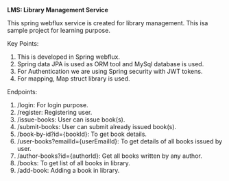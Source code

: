 **LMS: Library Management Service**

This spring webflux service is created for library management. This isa sample project for learning purpose.

Key Points:
1. This is developed in Spring webflux.
2. Spring data JPA is used as ORM tool and MySql database is used.
3. For Authentication we are using Spring security with JWT tokens.
4. For mapping, Map struct library is used.

Endpoints:
1. /login: For login purpose.
2. /register: Registering user.
3. /issue-books: User can issue book(s).
4. /submit-books: User can submit already issued book(s).
5. /book-by-id?id={bookId}: To get book details.
6. /user-books?emailId={userEmailId}: To get details of all books issued by user.
7. /author-books?id={authorId}: Get all books written by any author.
8. /books: To get list of all books in library.
9. /add-book: Adding a book in library.
